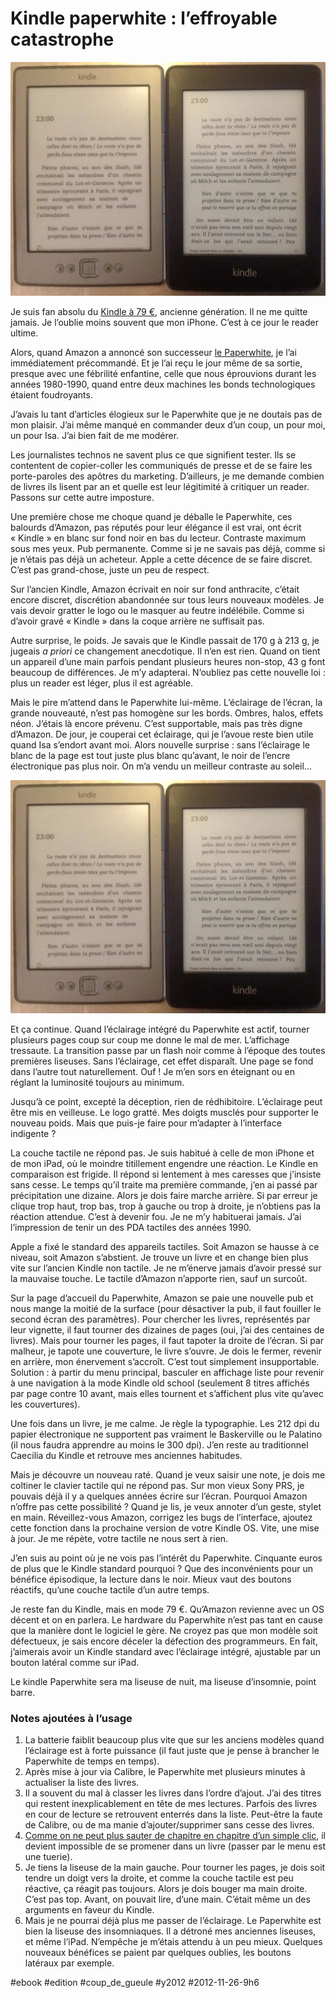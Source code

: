 # Kindle paperwhite : l’effroyable catastrophe

![](_i/ipad1.webp)

Je suis fan absolu du [Kindle à 79 €](http://www.amazon.fr/gp/product/B007HCCOD0?ie=UTF8&tag=tcrouzetcom-21&linkCode=xm2&camp=1642&creativeASIN=B007HCCOD0), ancienne génération. Il ne me quitte jamais. Je l’oublie moins souvent que mon iPhone. C’est à ce jour le reader ultime.

Alors, quand Amazon a annoncé son successeur [le Paperwhite](http://www.amazon.fr/gp/product/B007OZO03M/ref=as_li_tf_tl?ie=UTF8&tag=tcrouzetcom-21&linkCode=as2&camp=1642&creative=6746&creativeASIN=B007OZO03M), je l’ai immédiatement précommandé. Et je l’ai reçu le jour même de sa sortie, presque avec une fébrilité enfantine, celle que nous éprouvions durant les années 1980-1990, quand entre deux machines les bonds technologiques étaient foudroyants.

J’avais lu tant d’articles élogieux sur le Paperwhite que je ne doutais pas de mon plaisir. J’ai même manqué en commander deux d’un coup, un pour moi, un pour Isa. J’ai bien fait de me modérer.

Les journalistes technos ne savent plus ce que signifient tester. Ils se contentent de copier-coller les communiqués de presse et de se faire les porte-paroles des apôtres du marketing. D’ailleurs, je me demande combien de livres ils lisent par an et quelle est leur légitimité à critiquer un reader. Passons sur cette autre imposture.

Une première chose me choque quand je déballe le Paperwhite, ces balourds d’Amazon, pas réputés pour leur élégance il est vrai, ont écrit « Kindle » en blanc sur fond noir en bas du lecteur. Contraste maximum sous mes yeux. Pub permanente. Comme si je ne savais pas déjà, comme si je n’étais pas déjà un acheteur. Apple a cette décence de se faire discret. C’est pas grand-chose, juste un peu de respect.

Sur l’ancien Kindle, Amazon écrivait en noir sur fond anthracite, c’était encore discret, discrétion abandonnée sur tous leurs nouveaux modèles. Je vais devoir gratter le logo ou le masquer au feutre indélébile. Comme si d’avoir gravé « Kindle » dans la coque arrière ne suffisait pas.

Autre surprise, le poids. Je savais que le Kindle passait de 170 g à 213 g, je jugeais *a priori* ce changement anecdotique. Il n’en est rien. Quand on tient un appareil d’une main parfois pendant plusieurs heures non-stop, 43 g font beaucoup de différences. Je m’y adapterai. N’oubliez pas cette nouvelle loi : plus un reader est léger, plus il est agréable.

Mais le pire m’attend dans le Paperwhite lui-même. L’éclairage de l’écran, la grande nouveauté, n’est pas homogène sur les bords. Ombres, halos, effets néon. J’étais là encore prévenu. C’est supportable, mais pas très digne d’Amazon. De jour, je couperai cet éclairage, qui je l’avoue reste bien utile quand Isa s’endort avant moi. Alors nouvelle surprise : sans l’éclairage le blanc de la page est tout juste plus blanc qu’avant, le noir de l’encre électronique pas plus noir. On m’a vendu un meilleur contraste au soleil…

![](_i/ipad1.webp)

Et ça continue. Quand l’éclairage intégré du Paperwhite est actif, tourner plusieurs pages coup sur coup me donne le mal de mer. L’affichage tressaute. La transition passe par un flash noir comme à l’époque des toutes premières liseuses. Sans l’éclairage, cet effet disparaît. Une page se fond dans l’autre tout naturellement. Ouf ! Je m’en sors en éteignant ou en réglant la luminosité toujours au minimum.

Jusqu’à ce point, excepté la déception, rien de rédhibitoire. L’éclairage peut être mis en veilleuse. Le logo gratté. Mes doigts musclés pour supporter le nouveau poids. Mais que puis-je faire pour m’adapter à l’interface indigente ?

La couche tactile ne répond pas. Je suis habitué à celle de mon iPhone et de mon iPad, où le moindre titillement engendre une réaction. Le Kindle en comparaison est frigide. Il répond si lentement à mes caresses que j’insiste sans cesse. Le temps qu’il traite ma première commande, j’en ai passé par précipitation une dizaine. Alors je dois faire marche arrière. Si par erreur je clique trop haut, trop bas, trop à gauche ou trop à droite, je n’obtiens pas la réaction attendue. C’est à devenir fou. Je ne m’y habituerai jamais. J’ai l’impression de tenir un des PDA tactiles des années 1990.

Apple a fixé le standard des appareils tactiles. Soit Amazon se hausse à ce niveau, soit Amazon s’abstient. Je trouve un livre et en change bien plus vite sur l’ancien Kindle non tactile. Je ne m’énerve jamais d’avoir pressé sur la mauvaise touche. Le tactile d’Amazon n’apporte rien, sauf un surcoût.

Sur la page d’accueil du Paperwhite, Amazon se paie une nouvelle pub et nous mange la moitié de la surface (pour désactiver la pub, il faut fouiller le second écran des paramètres). Pour chercher les livres, représentés par leur vignette, il faut tourner des dizaines de pages (oui, j’ai des centaines de livres). Mais pour tourner les pages, il faut tapoter la droite de l’écran. Si par malheur, je tapote une couverture, le livre s’ouvre. Je dois le fermer, revenir en arrière, mon énervement s’accroît. C’est tout simplement insupportable. Solution : à partir du menu principal, basculer en affichage liste pour revenir à une navigation à la mode Kindle old school (seulement 8 titres affichés par page contre 10 avant, mais elles tournent et s’affichent plus vite qu’avec les couvertures).

Une fois dans un livre, je me calme. Je règle la typographie. Les 212 dpi du papier électronique ne supportent pas vraiment le Baskerville ou le Palatino (il nous faudra apprendre au moins le 300 dpi). J’en reste au traditionnel Caecilia du Kindle et retrouve mes anciennes habitudes.

Mais je découvre un nouveau raté. Quand je veux saisir une note, je dois me coltiner le clavier tactile qui ne répond pas. Sur mon vieux Sony PRS, je pouvais déjà il y a quelques années écrire sur l’écran. Pourquoi Amazon n’offre pas cette possibilité ? Quand je lis, je veux annoter d’un geste, stylet en main. Réveillez-vous Amazon, corrigez les bugs de l’interface, ajoutez cette fonction dans la prochaine version de votre Kindle OS. Vite, une mise à jour. Je me répète, votre tactile ne nous sert à rien.

J’en suis au point où je ne vois pas l’intérêt du Paperwhite. Cinquante euros de plus que le Kindle standard pourquoi ? Que des inconvénients pour un bénéfice épisodique, la lecture dans le noir. Mieux vaut des boutons réactifs, qu’une couche tactile d’un autre temps.

Je reste fan du Kindle, mais en mode 79 €. Qu’Amazon revienne avec un OS décent et on en parlera. Le hardware du Paperwhite n’est pas tant en cause que la manière dont le logiciel le gère. Ne croyez pas que mon modèle soit défectueux, je sais encore déceler la défection des programmeurs. En fait, j’aimerais avoir un Kindle standard avec l’éclairage intégré, ajustable par un bouton latéral comme sur iPad.

Le kindle Paperwhite sera ma liseuse de nuit, ma liseuse d’insomnie, point barre.

### Notes ajoutées à l’usage

1. La batterie faiblit beaucoup plus vite que sur les anciens modèles quand l’éclairage est à forte puissance (il faut juste que je pense à brancher le Paperwhite de temps en temps).
2. Après mise à jour via Calibre, le Paperwhite met plusieurs minutes à actualiser la liste des livres.
3. Il a souvent du mal à classer les livres dans l’ordre d’ajout. J’ai des titres qui restent inexplicablement en tête de mes lectures. Parfois des livres en cour de lecture se retrouvent enterrés dans la liste. Peut-être la faute de Calibre, ou de ma manie d’ajouter/supprimer sans cesse des livres.
4. [Comme on ne peut plus sauter de chapitre en chapitre d’un simple clic](http://www.amazon.co.uk/forum/kindle?_encoding=UTF8&cdForum=Fx3IRFCNF3E5K2W&cdThread=Tx1J5KCS4T81LZ5), il devient impossible de se promener dans un livre (passer par le menu est une tuerie).
5. Je tiens la liseuse de la main gauche. Pour tourner les pages, je dois soit tendre un doigt vers la droite, et comme la couche tactile est peu réactive, ça réagit pas toujours. Alors je dois bouger ma main droite. C’est pas top. Avant, on pouvait lire, d’une main. C’était même un des arguments en faveur du Kindle.
6. Mais je ne pourrai déjà plus me passer de l’éclairage. Le Paperwhite est bien la liseuse des insomniaques. Il a détroné mes anciennes liseuses, et même l’iPad. N’empêche je m’étais attendu à un peu mieux. Quelques nouveaux bénéfices se paient par quelques oublies, les boutons latéraux par exemple.

#ebook #edition #coup_de_gueule #y2012 #2012-11-26-9h6
